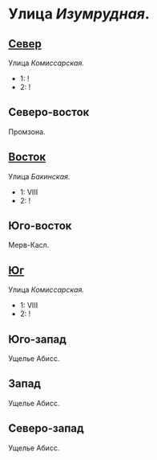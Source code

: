 # Улица *Изумрудная*.

## [Север](./560035.md)

Улица *Комиссарская*.

* 1:    !
* 2:    !

## Северо-восток

Промзона.

## [Восток](./590040.md)

Улица *Бакинская*.

* 1:    VIII
* 2:    !

## Юго-восток

Мерв-Касл.

## [Юг](./560060.md)

Улица *Комиссарская*.

* 1:    VIII
* 2:    !

## Юго-запад

Ущелье Абисс.

## Запад

Ущелье Абисс.

## Северо-запад

Ущелье Абисс.
